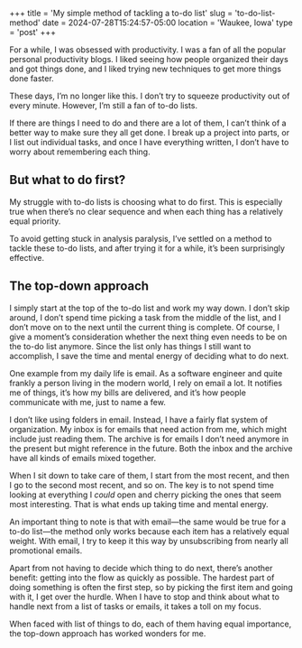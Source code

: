 +++
title = 'My simple method of tackling a to-do list'
slug = 'to-do-list-method'
date = 2024-07-28T15:24:57-05:00
location = 'Waukee, Iowa'
type = 'post'
+++

For a while, I was obsessed with productivity. I was a fan of all the popular personal productivity blogs. I liked seeing how people organized their days and got things done, and I liked trying new techniques to get more things done faster.

These days, I’m no longer like this. I don’t try to squeeze productivity out of every minute. However, I’m still a fan of to-do lists.

If there are things I need to do and there are a lot of them, I can’t think of a better way to make sure they all get done. I break up a project into parts, or I list out individual tasks, and once I have everything written, I don’t have to worry about remembering each thing.

## But what to do first?

My struggle with to-do lists is choosing what to do first. This is especially true when there’s no clear sequence and when each thing has a relatively equal priority.

To avoid getting stuck in analysis paralysis, I’ve settled on a method to tackle these to-do lists, and after trying it for a while, it’s been surprisingly effective.

## The top-down approach

I simply start at the top of the to-do list and work my way down. I don’t skip around, I don’t spend time picking a task from the middle of the list, and I don’t move on to the next until the current thing is complete. Of course, I give a moment’s consideration whether the next thing even needs to be on the to-do list anymore. Since the list only has things I still want to accomplish, I save the time and mental energy of deciding what to do next.

One example from my daily life is email. As a software engineer and quite frankly a person living in the modern world, I rely on email a lot. It notifies me of things, it’s how my bills are delivered, and it’s how people communicate with me, just to name a few.

I don’t like using folders in email. Instead, I have a fairly flat system of organization. My inbox is for emails that need action from me, which might include just reading them. The archive is for emails I don’t need anymore in the present but might reference in the future. Both the inbox and the archive have all kinds of emails mixed together.

When I sit down to take care of them, I start from the most recent, and then I go to the second most recent, and so on. The key is to not spend time looking at everything I *could* open and cherry picking the ones that seem most interesting. That is what ends up taking time and mental energy.

An important thing to note is that with email—the same would be true for a to-do list—the method only works because each item has a relatively equal weight. With email, I try to keep it this way by unsubscribing from nearly all promotional emails.

Apart from not having to decide which thing to do next, there’s another benefit: getting into the flow as quickly as possible. The hardest part of doing something is often the first step, so by picking the first item and going with it, I get over the hurdle. When I have to stop and think about what to handle next from a list of tasks or emails, it takes a toll on my focus.

When faced with list of things to do, each of them having equal importance, the top-down approach has worked wonders for me.
